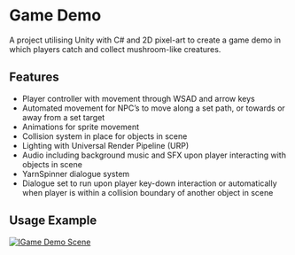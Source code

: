 # Game Demo

A project utilising Unity with C# and 2D pixel-art to create a game demo in which players catch and collect mushroom-like creatures.

## Features

* Player controller with movement through WSAD and arrow keys
* Automated movement for NPC’s to move along a set path, or towards or away from a set target
* Animations for sprite movement
* Collision system in place for objects in scene
* Lighting with Universal Render Pipeline (URP)
* Audio including background music and SFX upon player interacting with objects in scene
* YarnSpinner dialogue system
* Dialogue set to run upon player key-down interaction or automatically when player is within a collision boundary of another object in scene

## Usage Example

[![IGame Demo Scene](https://img.youtube.com/vi/jVbzblS3o9E/0.jpg)](https://www.youtube.com/watch?v=jVbzblS3o9E)
